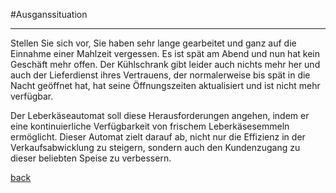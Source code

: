 #Ausganssituation
___

Stellen Sie sich vor, Sie haben sehr lange gearbeitet und ganz auf die Einnahme einer Mahlzeit vergessen. Es ist spät am Abend und nun hat kein Geschäft mehr offen. Der Kühlschrank gibt leider auch nichts mehr her  und auch der Lieferdienst ihres Vertrauens, der normalerweise bis spät in die Nacht geöffnet hat, hat seine Öffnungszeiten aktualisiert und ist nicht mehr verfügbar. 

Der Leberkäseautomat soll diese Herausforderungen angehen, indem er eine kontinuierliche Verfügbarkeit von frischem Leberkäsesemmeln ermöglicht. Dieser Automat zielt darauf ab, nicht nur die Effizienz in der Verkaufsabwicklung zu steigern, sondern auch den Kundenzugang zu dieser beliebten Speise zu verbessern.

[back](##Header.md)
